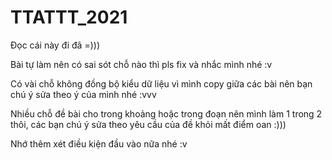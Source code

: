 # TTATTT_2021

Đọc cái này đi đã =))) 

Bài tự làm nên có sai sót chỗ nào thì pls fix và nhắc mình nhé :v 

Có vài chỗ không đồng bộ kiểu dữ liệu vì mình copy giữa các bài nên bạn chú ý sửa theo ý của mình nhé :vvv

Nhiều chỗ đề bài cho trong khoảng hoặc trong đoạn nên mình làm 1 trong 2 thôi, các bạn chú ý sửa theo yêu cầu của đề khỏi mất điểm oan :)))

Nhớ thêm xét điều kiện đầu vào nữa nhé :v 

